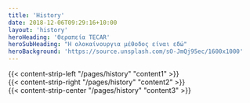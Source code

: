 ```yaml
---
title: 'History'
date: 2018-12-06T09:29:16+10:00
layout: 'history'
heroHeading: 'Θεραπεία TECAR'
heroSubHeading: "Η ολοκαίνουργια μέθοδος είναι εδώ"
heroBackground: 'https://source.unsplash.com/sO-JmQj95ec/1600x1000'
---
```

<div>
{{< content-strip-left "/pages/history" "content1" >}}
</div>
<div>
{{< content-strip-right "/pages/history" "content2" >}}
</div>
<div>
{{< content-strip-center "/pages/history" "content3" >}}
</div>

